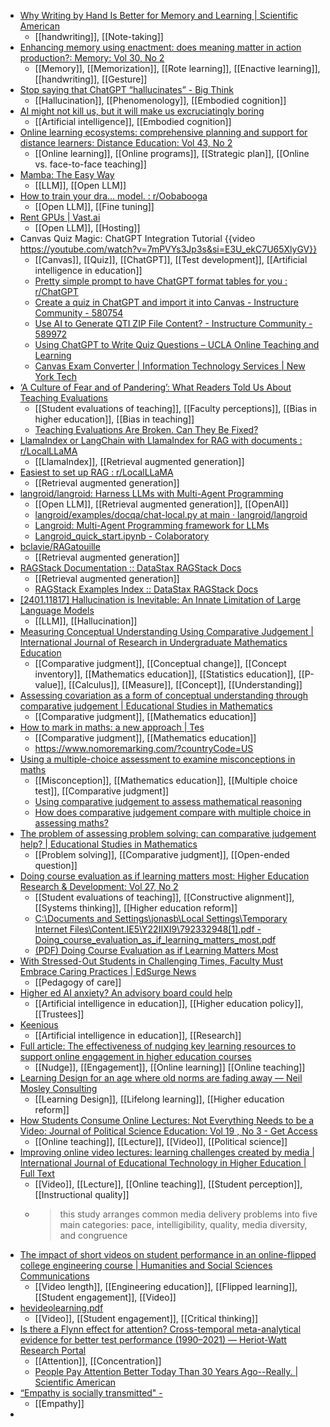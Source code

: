 - [Why Writing by Hand Is Better for Memory and Learning | Scientific American](https://www.scientificamerican.com/article/why-writing-by-hand-is-better-for-memory-and-learning/)
	- [[handwriting]], [[Note-taking]]
- [Enhancing memory using enactment: does meaning matter in action production?: Memory: Vol 30, No 2](https://www.tandfonline.com/doi/abs/10.1080/09658211.2021.1995877)
	- [[Memory]], [[Memorization]], [[Rote learning]], [[Enactive learning]], [[handwriting]], [[Gesture]]
- [Stop saying that ChatGPT “hallucinates” - Big Think](https://bigthink.com/13-8/stop-saying-chatgpt-hallucinates/)
	- [[Hallucination]], [[Phenomenology]], [[Embodied cognition]]
- [AI might not kill us, but it will make us excruciatingly boring](https://www.nbcnews.com/think/opinion/ai-might-not-kill-us-it-will-make-us-excruciatingly-ncna1049991)
	- [[Artificial intelligence]], [[Embodied cognition]]
- [Online learning ecosystems: comprehensive planning and support for distance learners: Distance Education: Vol 43, No 2](https://www.tandfonline.com/doi/abs/10.1080/01587919.2022.2064820)
	- [[Online learning]], [[Online programs]], [[Strategic plan]], [[Online vs. face-to-face teaching]]
- [Mamba: The Easy Way](https://jackcook.com/2024/02/23/mamba.html)
	- [[LLM]], [[Open LLM]]
- [How to train your dra... model. : r/Oobabooga](https://www.reddit.com/r/Oobabooga/comments/19480dr/how_to_train_your_dra_model/?share_id=FandRNmK84MItOJYIynap&utm_name=androidcss)
	- [[Open LLM]], [[Fine tuning]]
- [Rent GPUs | Vast.ai](https://vast.ai/)
	- [[Open LLM]], [[Hosting]]
- Canvas Quiz Magic: ChatGPT Integration Tutorial {{video https://youtube.com/watch?v=7mPVYs3Jp3s&si=E3U_ekC7U65XlyGV}}
	- [[Canvas]], [[Quiz]], [[ChatGPT]], [[Test development]], [[Artificial intelligence in education]]
	- [Pretty simple prompt to have ChatGPT format tables for you : r/ChatGPT](https://www.reddit.com/r/ChatGPT/comments/108iavw/pretty_simple_prompt_to_have_chatgpt_format/)
	- [Create a quiz in ChatGPT and import it into Canvas - Instructure Community - 580754](https://community.canvaslms.com/t5/Artificial-Intelligence-in/Create-a-quiz-in-ChatGPT-and-import-it-into-Canvas/ba-p/580754)
	- [Use AI to Generate QTI ZIP File Content? - Instructure Community - 589972](https://community.canvaslms.com/t5/Canvas-Developers-Group/Use-AI-to-Generate-QTI-ZIP-File-Content/ba-p/589972)
	- [Using ChatGPT to Write Quiz Questions – UCLA Online Teaching and Learning](https://online.ucla.edu/using-chatgpt-to-write-quiz-questions/)
	- [Canvas Exam Converter | Information Technology Services | New York Tech](https://www.nyit.edu/its/canvas_exam_converter)
- [‘A Culture of Fear and of Pandering’: What Readers Told Us About Teaching Evaluations](https://www.chronicle.com/article/a-culture-of-fear-and-of-pandering-what-readers-told-us-about-teaching-evaluations?trk=feed_main-feed-card_reshare_feed-article-content)
	- [[Student evaluations of teaching]], [[Faculty perceptions]], [[Bias in higher education]], [[Bias in teaching]]
	- [Teaching Evaluations Are Broken. Can They Be Fixed?](https://www.chronicle.com/article/teaching-evaluations-are-broken-can-they-be-fixed)
- [LlamaIndex or LangChain with LlamaIndex for RAG with documents : r/LocalLLaMA](https://www.reddit.com/r/LocalLLaMA/comments/1ap7hrt/llamaindex_or_langchain_with_llamaindex_for_rag/)
	- [[LlamaIndex]], [[Retrieval augmented generation]]
- [Easiest to set up RAG : r/LocalLLaMA](https://www.reddit.com/r/LocalLLaMA/comments/1aoft5x/easiest_to_set_up_rag/)
	- [[Retrieval augmented generation]]
- [langroid/langroid: Harness LLMs with Multi-Agent Programming](https://github.com/langroid/langroid/tree/main)
	- [[Open LLM]], [[Retrieval augmented generation]], [[OpenAI]]
	- [langroid/examples/docqa/chat-local.py at main · langroid/langroid](https://github.com/langroid/langroid/blob/main/examples/docqa/chat-local.py)
	- [Langroid: Multi-Agent Programming framework for LLMs](https://lancedb.substack.com/p/langoid-multi-agent-programming-framework)
	- [Langroid_quick_start.ipynb - Colaboratory](https://colab.research.google.com/github/langroid/langroid/blob/main/examples/Langroid_quick_start.ipynb)
- [bclavie/RAGatouille](https://github.com/bclavie/RAGatouille)
	- [[Retrieval augmented generation]]
- [RAGStack Documentation :: DataStax RAGStack Docs](https://docs.datastax.com/en/ragstack/docs/index.html)
	- [[Retrieval augmented generation]]
	- [RAGStack Examples Index :: DataStax RAGStack Docs](https://docs.datastax.com/en/ragstack/docs/examples/index.html)
- [[2401.11817] Hallucination is Inevitable: An Innate Limitation of Large Language Models](https://arxiv.org/abs/2401.11817)
	- [[LLM]], [[Hallucination]]
- [Measuring Conceptual Understanding Using Comparative Judgement | International Journal of Research in Undergraduate Mathematics Education](https://link.springer.com/article/10.1007/s40753-016-0024-3)
	- [[Comparative judgment]], [[Conceptual change]], [[Concept inventory]], [[Mathematics education]], [[Statistics education]], [[P-value]], [[Calculus]], [[Measure]], [[Concept]], [[Understanding]]
- [Assessing covariation as a form of conceptual understanding through comparative judgement | Educational Studies in Mathematics](https://link.springer.com/article/10.1007/s10649-022-10178-w)
	- [[Comparative judgment]], [[Mathematics education]]
- [How to mark in maths: a new approach | Tes](https://www.tes.com/magazine/teaching-learning/secondary/why-we-should-mark-maths-problems-english-essays-comparative-judgement)
	- [[Comparative judgment]], [[Mathematics education]]
	- https://www.nomoremarking.com/?countryCode=US
- [Using a multiple-choice assessment to examine misconceptions in maths](https://substack.nomoremarking.com/p/using-a-multiple-choice-assessment)
	- [[Misconception]], [[Mathematics education]], [[Multiple choice test]], [[Comparative judgment]]
	- [Using comparative judgement to assess mathematical reasoning](https://substack.nomoremarking.com/p/using-comparative-judgement-to-assess)
	- [How does comparative judgement compare with multiple choice in assessing maths?](https://substack.nomoremarking.com/p/how-does-comparative-judgement-compare)
- [The problem of assessing problem solving: can comparative judgement help? | Educational Studies in Mathematics](https://link.springer.com/article/10.1007/s10649-015-9607-1)
	- [[Problem solving]], [[Comparative judgment]], [[Open-ended question]]
- [Doing course evaluation as if learning matters most: Higher Education Research & Development: Vol 27, No 2](https://www.tandfonline.com/doi/abs/10.1080/07294360701805234)
	- [[Student evaluations of teaching]], [[Constructive alignment]], [[Systems thinking]], [[Higher education reform]]
	- [C:\Documents and Settings\jonasb\Local Settings\Temporary Internet Files\Content.IE5\Y22IIXI9\792332948[1].pdf - Doing_course_evaluation_as_if_learning_matters_most.pdf](https://www.lth.se/fileadmin/karriarcenter/Rapporter_naringslivscenter/Doing_course_evaluation_as_if_learning_matters_most.pdf)
	- [(PDF) Doing Course Evaluation as if Learning Matters Most](https://www.researchgate.net/publication/233217844_Doing_Course_Evaluation_as_if_Learning_Matters_Most)
- [With Stressed-Out Students in Challenging Times, Faculty Must Embrace Caring Practices | EdSurge News](https://www.edsurge.com/news/2022-07-08-with-stressed-out-students-in-challenging-times-faculty-must-embrace-caring-practices)
	- [[Pedagogy of care]]
- [Higher ed AI anxiety? An advisory board could help](https://www.insidehighered.com/news/tech-innovation/artificial-intelligence/2023/09/28/higher-ed-ai-anxiety-advisory-board-could)
	- [[Artificial intelligence in education]], [[Higher education policy]], [[Trustees]]
- [Keenious](https://keenious.com/)
	- [[Artificial intelligence in education]], [[Research]]
- [Full article: The effectiveness of nudging key learning resources to support online engagement in higher education courses](https://www.tandfonline.com/doi/full/10.1080/01587919.2024.2303491)
	- [[Nudge]], [[Engagement]], [[Online learning]] [[Online teaching]]
- [Learning Design for an age where old norms are fading away — Neil Mosley Consulting](https://www.neilmosley.com/blog/learning-design-for-an-age-where-old-norms-are-fading-away)
	- [[Learning Design]], [[Lifelong learning]], [[Higher education reform]]
- [How Students Consume Online Lectures: Not Everything Needs to be a Video: Journal of Political Science Education: Vol 19 , No 3 - Get Access](https://www.tandfonline.com/doi/full/10.1080/15512169.2023.2165932)
	- [[Online teaching]], [[Lecture]], [[Video]], [[Political science]]
- [Improving online video lectures: learning challenges created by media | International Journal of Educational Technology in Higher Education | Full Text](https://educationaltechnologyjournal.springeropen.com/articles/10.1186/s41239-020-00190-6)
	- [[Video]], [[Lecture]], [[Online teaching]], [[Student perception]], [[Instructional quality]]
	- >this study arranges common media delivery problems into five main categories: pace, intelligibility, quality, media diversity, and congruence
- [The impact of short videos on student performance in an online-flipped college engineering course | Humanities and Social Sciences Communications](https://www.nature.com/articles/s41599-022-01355-6)
	- [[Video length]], [[Engineering education]], [[Flipped learning]], [[Student engagement]], [[Video]]
- [hevideolearning.pdf](https://us.sagepub.com/sites/default/files/hevideolearning.pdf)
	- [[Video]], [[Student engagement]], [[Critical thinking]]
- [Is there a Flynn effect for attention? Cross-temporal meta-analytical evidence for better test performance (1990–2021) — Heriot-Watt Research Portal](https://researchportal.hw.ac.uk/en/publications/is-there-a-flynn-effect-for-attention-cross-temporal-meta-analyti)
	- [[Attention]], [[Concentration]]
	- [People Pay Attention Better Today Than 30 Years Ago--Really. | Scientific American](https://www.scientificamerican.com/article/people-pay-attention-better-today-than-30-years-ago-really/)
- [“Empathy is socially transmitted" -](https://www.uni-wuerzburg.de/en/news-and-events/news/detail/news/empathy-is-socially-transmitted/)
	- [[Empathy]]
-